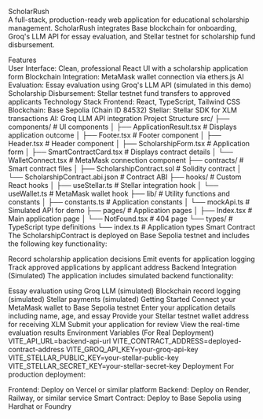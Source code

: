 ScholarRush
<br>
A full-stack, production-ready web application for educational scholarship management. ScholarRush integrates Base blockchain for onboarding, Groq's LLM API for essay evaluation, and Stellar testnet for scholarship fund disbursement.

Features
<br>
User Interface: Clean, professional React UI with a scholarship application form
Blockchain Integration: MetaMask wallet connection via ethers.js
AI Evaluation: Essay evaluation using Groq's LLM API (simulated in this demo)
Scholarship Disbursement: Stellar testnet fund transfers to approved applicants
Technology Stack
Frontend: React, TypeScript, Tailwind CSS
Blockchain: Base Sepolia (Chain ID 84532)
Stellar: Stellar SDK for XLM transactions
AI: Groq LLM API integration
Project Structure
src/
├── components/            # UI components
│   ├── ApplicationResult.tsx   # Displays application outcome
│   ├── Footer.tsx              # Footer component
│   ├── Header.tsx              # Header component
│   ├── ScholarshipForm.tsx     # Application form
│   ├── SmartContractCard.tsx   # Displays contract details
│   └── WalletConnect.tsx       # MetaMask connection component
├── contracts/             # Smart contract files
│   ├── ScholarshipContract.sol       # Solidity contract
│   └── ScholarshipContract.abi.json  # Contract ABI
├── hooks/                 # Custom React hooks
│   ├── useStellar.ts      # Stellar integration hook
│   └── useWallet.ts       # MetaMask wallet hook
├── lib/                   # Utility functions and constants
│   ├── constants.ts       # Application constants
│   └── mockApi.ts         # Simulated API for demo
├── pages/                 # Application pages
│   ├── Index.tsx          # Main application page
│   └── NotFound.tsx       # 404 page
└── types/                 # TypeScript type definitions
    └── index.ts           # Application types
Smart Contract
The ScholarshipContract is deployed on Base Sepolia testnet and includes the following key functionality:

Record scholarship application decisions
Emit events for application logging
Track approved applications by applicant address
Backend Integration (Simulated)
The application includes simulated backend functionality:

Essay evaluation using Groq LLM (simulated)
Blockchain record logging (simulated)
Stellar payments (simulated)
Getting Started
Connect your MetaMask wallet to Base Sepolia testnet
Enter your application details including name, age, and essay
Provide your Stellar testnet wallet address for receiving XLM
Submit your application for review
View the real-time evaluation results
Environment Variables (For Real Deployment)
VITE_API_URL=backend-api-url
VITE_CONTRACT_ADDRESS=deployed-contract-address
VITE_GROQ_API_KEY=your-groq-api-key
VITE_STELLAR_PUBLIC_KEY=your-stellar-public-key
VITE_STELLAR_SECRET_KEY=your-stellar-secret-key
Deployment
For production deployment:

Frontend: Deploy on Vercel or similar platform
Backend: Deploy on Render, Railway, or similar service
Smart Contract: Deploy to Base Sepolia using Hardhat or Foundry
